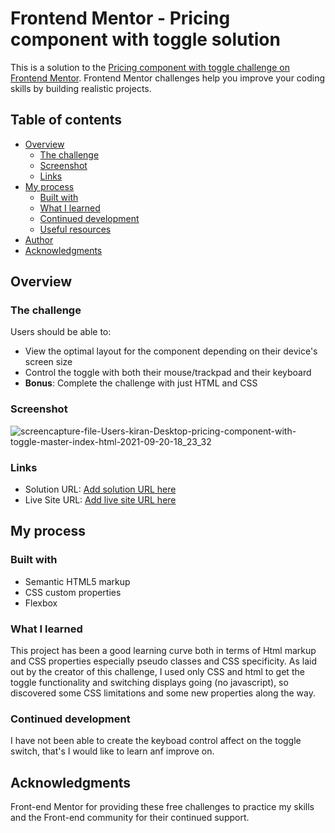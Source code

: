 # Frontend Mentor - Pricing component with toggle solution

This is a solution to the [Pricing component with toggle challenge on Frontend Mentor](https://www.frontendmentor.io/challenges/pricing-component-with-toggle-8vPwRMIC). Frontend Mentor challenges help you improve your coding skills by building realistic projects. 

## Table of contents

- [Overview](#overview)
  - [The challenge](#the-challenge)
  - [Screenshot](#screenshot)
  - [Links](#links)
- [My process](#my-process)
  - [Built with](#built-with)
  - [What I learned](#what-i-learned)
  - [Continued development](#continued-development)
  - [Useful resources](#useful-resources)
- [Author](#author)
- [Acknowledgments](#acknowledgments)


## Overview

### The challenge

Users should be able to:

- View the optimal layout for the component depending on their device's screen size
- Control the toggle with both their mouse/trackpad and their keyboard
- **Bonus**: Complete the challenge with just HTML and CSS

### Screenshot

![screencapture-file-Users-kiran-Desktop-pricing-component-with-toggle-master-index-html-2021-09-20-18_23_32](https://user-images.githubusercontent.com/67024458/134047870-01cae556-511e-42c8-b789-712500d813cc.png)

### Links

- Solution URL: [Add solution URL here](https://your-solution-url.com)
- Live Site URL: [Add live site URL here](https://your-live-site-url.com)

## My process

### Built with

- Semantic HTML5 markup
- CSS custom properties
- Flexbox

### What I learned

This project has been a good learning curve both in terms of Html markup and CSS properties especially pseudo classes and CSS specificity. As laid out by the creator of this challenge, I used only CSS and html to get the toggle functionality and switching displays going (no javascript), so discovered some CSS limitations and some new properties along the way. 

### Continued development

I have not been able to create the keyboad control affect on the toggle switch, that's I would like to learn anf improve on. 

## Acknowledgments

Front-end Mentor for providing these free challenges to practice my skills and the Front-end community for their continued support. 
